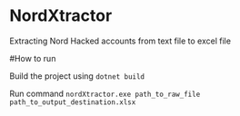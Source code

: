# NordXtractor
Extracting Nord Hacked accounts from text file to excel file

#How to run

Build the project using `dotnet build`

Run command `nordXtractor.exe path_to_raw_file path_to_output_destination.xlsx`
